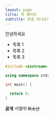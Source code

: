 ```yaml
---
layout: page
title: 첫 페이지
subtitle: 한글 되나요?
---
```


안녕하세요

* 목록 1
* 목록 2
* 목록 3

```cpp
#include <iostream>

using namespace std;

int main() {

  return 0;
}
```

**굵게** *이탤릭* ~~취소선~~

